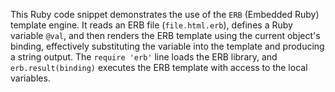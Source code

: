 This Ruby code snippet demonstrates the use of the `ERB` (Embedded Ruby) template engine. It reads an ERB file (`file.html.erb`), defines a Ruby variable `@val`, and then renders the ERB template using the current object's binding, effectively substituting the variable into the template and producing a string output.  The `require 'erb'` line loads the ERB library, and `erb.result(binding)` executes the ERB template with access to the local variables.